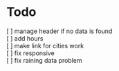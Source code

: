# Todo

[ ] manage header if no data is found  
[ ] add hours  
[ ] make link for cities work  
[ ] fix responsive  
[ ] fix raining data problem
